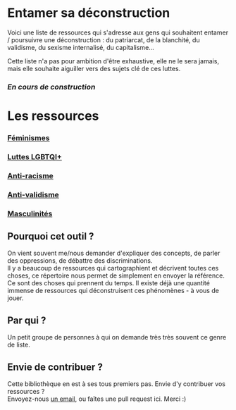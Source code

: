 # Entamer sa déconstruction

Voici une liste de ressources qui s'adresse aux gens qui souhaitent entamer / poursuivre une déconstruction : du patriarcat, de la blanchité, du validisme, du sexisme internalisé, du capitalisme...

Cette liste n'a pas pour ambition d'être exhaustive, elle ne le sera jamais, mais elle souhaite aiguiller vers des sujets clé de ces luttes.

### _En cours de construction_

# Les ressources 
### [Féminismes](https://github.com/noeems/entamer-sa-deconstruction/blob/master/feminismes.md)
### [Luttes LGBTQI+](https://github.com/noeems/entamer-sa-deconstruction/blob/master/luttes-LGBTQI%2B.md)
### [Anti-racisme](https://github.com/noeems/entamer-sa-deconstruction/blob/master/anti-racisme.md) 
### [Anti-validisme](https://github.com/noeems/entamer-sa-deconstruction/blob/master/anti-validisme.md)
### [Masculinités](https://github.com/noeems/entamer-sa-deconstruction/blob/master/masculinites.md)

## Pourquoi cet outil ?
On vient souvent me/nous demander d'expliquer des concepts, de parler des oppressions, de débattre des discriminations.  
Il y a beaucoup de ressources qui cartographient et décrivent toutes ces choses, ce répertoire nous permet de simplement en envoyer la référence.  
Ce sont des choses qui prennent du temps. Il existe déjà une quantité immense de ressources qui déconstruisent ces phénomènes - à vous de jouer.

## Par qui ?
Un petit groupe de personnes à qui on demande très très souvent ce genre de liste.

## Envie de contribuer ?
Cette bibliothèque en est à ses tous premiers pas. Envie d'y contribuer vos ressources ?  
Envoyez-nous [un email](mailto:hi@noemiegirard.co), ou faîtes une pull request ici. Merci :)
